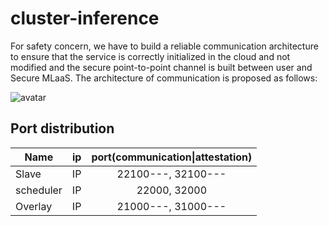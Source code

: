 # cluster-inference
For safety concern, we have to build a reliable communication architecture to ensure that the service is correctly initialized in the cloud and not modified and the secure point-to-point channel is built between user and Secure MLaaS. The architecture of communication is proposed as follows:

![avatar](activity-graph.png)


## Port distribution
| Name        | ip    |  port(communication\|attestation)  |
| --------   | -----:   | :----: |
| Slave        |    IP   |   22100---, 32100---    |
| scheduler        |   IP    |   22000, 32000   |
| Overlay        |   IP    |   21000---, 31000---    |
